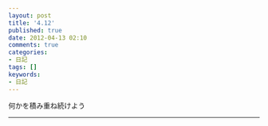 ```yaml
---
layout: post
title: '4.12'
published: true
date: 2012-04-13 02:10
comments: true
categories:
- 日記
tags: []
keywords:
- 日記
---
```

何かを積み重ね続けよう

---

